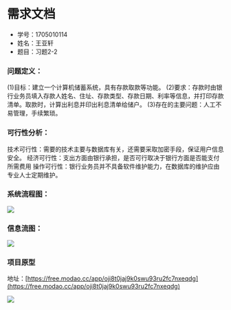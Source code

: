 # 需求文档
- 学号：1705010114
- 姓名：王亚轩
- 题目：习题2-2
### 问题定义：
 (1)目标：建立一个计算机储蓄系统，具有存款取款等功能。
 (2)要求：存款时由银行业务员填入存款人姓名、住址、存款类型、存款日期、利率等信息，并打印存款清单。取款时，计算出利息并印出利息清单给储户。
 (3)存在的主要问题：人工不易管理，手续繁琐。
 
### 可行性分析：
技术可行性：需要的技术主要与数据库有关，还需要采取加密手段，保证用户信息安全。
经济可行性：支出方面由银行承担，是否可行取决于银行方面是否能支付所需费用
操作可行性：银行业务员并不具备软件维护能力，在数据库的维护应由专业人士定期维护。

### 系统流程图：
![](https://github.com/forrestrun7/17-class-1-task-2/blob/master/1705010114-%E7%8E%8B%E4%BA%9A%E8%BD%A9/%E7%B3%BB%E7%BB%9F%E6%B5%81%E7%A8%8B%E5%9B%BE.png)

### 信息流图：
![](https://github.com/forrestrun7/17-class-1-task-2/blob/master/1705010114-%E7%8E%8B%E4%BA%9A%E8%BD%A9/%E4%BF%A1%E6%81%AF%E6%B5%81%E5%9B%BE.png)

### 项目原型
地址：[https://free.modao.cc/app/oji8t0jaj9k0swu93ru2fc7nxeqdg](https://free.modao.cc/app/oji8t0jaj9k0swu93ru2fc7nxeqdg)

![](https://github.com/forrestrun7/17-class-1-task-2/blob/master/1705010114-%E7%8E%8B%E4%BA%9A%E8%BD%A9/%E9%A1%B9%E7%9B%AE%E5%8E%9F%E5%9E%8B.png)
